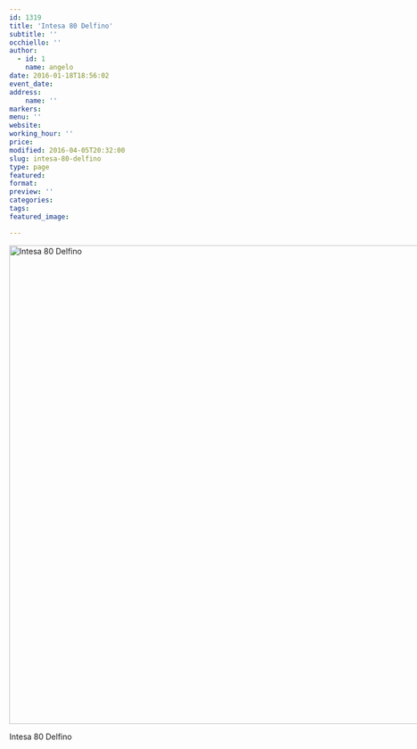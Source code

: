 ```yaml
---
id: 1319
title: 'Intesa 80 Delfino'
subtitle: ''
occhiello: ''
author:
  - id: 1
    name: angelo
date: 2016-01-18T18:56:02
event_date: 
address:
    name: ''
markers:
menu: ''
website: 
working_hour: ''
price: 
modified: 2016-04-05T20:32:00
slug: intesa-80-delfino
type: page
featured: 
format: 
preview: ''
categories: 
tags: 
featured_image: 

---
```


<div id="attachment_1328" style="width: 1043px" class="wp-caption alignnone"><img aria-describedby="caption-attachment-1328" decoding="async" loading="lazy" class="size-full wp-image-1328" src="http://www.stationmarketing.net/www.centroportefinestre.com/wp-content/uploads/2016/01/intesa80.png" alt="Intesa 80 Delfino" width="1033" height="858" srcset="https://www.centroportefinestre.com/wp-content/uploads/2016/01/intesa80.png 1033w, https://www.centroportefinestre.com/wp-content/uploads/2016/01/intesa80-300x249.png 300w, https://www.centroportefinestre.com/wp-content/uploads/2016/01/intesa80-1024x851.png 1024w, https://www.centroportefinestre.com/wp-content/uploads/2016/01/intesa80-500x415.png 500w, https://www.centroportefinestre.com/wp-content/uploads/2016/01/intesa80-340x282.png 340w, https://www.centroportefinestre.com/wp-content/uploads/2016/01/intesa80-400x332.png 400w, https://www.centroportefinestre.com/wp-content/uploads/2016/01/intesa80-60x50.png 60w" sizes="(max-width: 1033px) 100vw, 1033px" /><p id="caption-attachment-1328" class="wp-caption-text">Intesa 80 Delfino</p></div>

